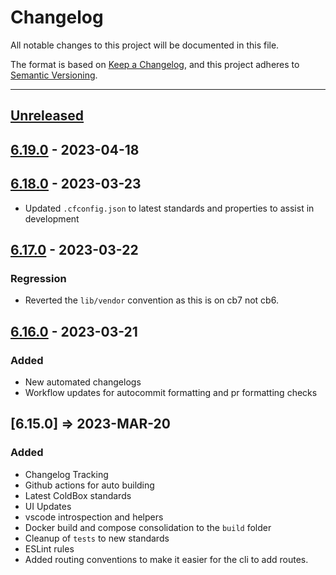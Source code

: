 # Changelog

All notable changes to this project will be documented in this file.

The format is based on [Keep a Changelog](https://keepachangelog.com/en/1.0.0/),
and this project adheres to [Semantic Versioning](https://semver.org/spec/v2.0.0.html).

* * *

## [Unreleased]

## [6.19.0] - 2023-04-18

## [6.18.0] - 2023-03-23

-   Updated `.cfconfig.json` to latest standards and properties to assist in development

## [6.17.0] - 2023-03-22

### Regression

-   Reverted the `lib/vendor` convention as this is on cb7 not cb6.

## [6.16.0] - 2023-03-21

### Added

-   New automated changelogs
-   Workflow updates for autocommit formatting and pr formatting checks

## [6.15.0] => 2023-MAR-20

### Added

-   Changelog Tracking
-   Github actions for auto building
-   Latest ColdBox standards
-   UI Updates
-   vscode introspection and helpers
-   Docker build and compose consolidation to the `build` folder
-   Cleanup of `tests` to new standards
-   ESLint rules
-   Added routing conventions to make it easier for the cli to add routes.

[Unreleased]: https://github.com/coldbox-templates/elixir/compare/v6.19.0...HEAD

[6.19.0]: https://github.com/coldbox-templates/elixir/compare/v6.18.0...v6.19.0

[6.18.0]: https://github.com/coldbox-templates/elixir/compare/v6.17.0...v6.18.0

[6.17.0]: https://github.com/coldbox-templates/elixir/compare/v6.16.0...v6.17.0

[6.16.0]: https://github.com/coldbox-templates/elixir/compare/32ea6bce9dae075a528236f7be9f13c7068e60fa...v6.16.0
